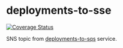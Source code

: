 # deployments-to-sse

[![Coverage Status](https://coveralls.io/repos/github/decentraland/deployments-sse/badge.svg?branch=coverage)](https://coveralls.io/github/decentraland/deployments-sse?branch=coverage)

 SNS topic from [deployments-to-sqs](https://github.com/decentraland/deployments-to-sqs/) service.
